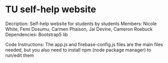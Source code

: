# TU self-help website
Decription: Self-help website for students by students
Members: Nicole White, Femi Dosumu, Carmen Phaison, Jai Devine, Cameron Roebuck
Dependencies: Bootstrap5 lib 

Code Instructions:
The app.js and firebase-config.js files are the main files needed, but you also need to install npm (node package manager) to run/edit them
